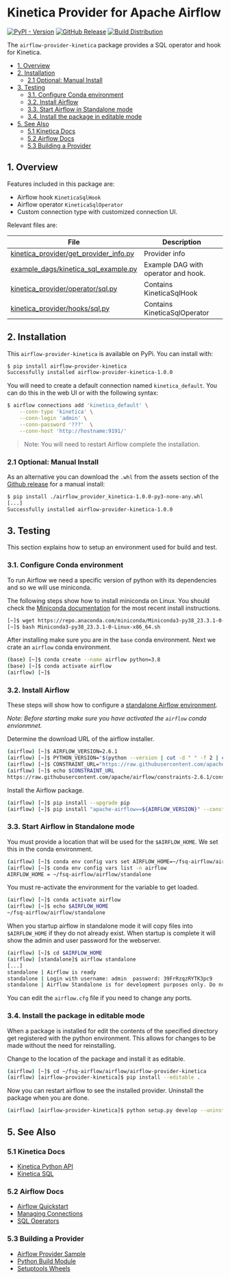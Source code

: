 # Kinetica Provider for Apache Airflow

[![PyPI - Version](https://img.shields.io/pypi/v/airflow-provider-kinetica?style=flat&color=orange)](https://pypi.org/project/airflow-provider-kinetica/)
[![GitHub Release](https://img.shields.io/github/v/release/kineticadb/kinetica-airflow?style=flat&logo=github&label=Github%20Release&color=orange)](https://github.com/kineticadb/kinetica-airflow/releases/)
[![Build Distribution](https://github.com/kineticadb/kinetica-airflow/actions/workflows/build.yml/badge.svg)](https://github.com/kineticadb/kinetica-airflow/actions/workflows/build.yml)

The `airflow-provider-kinetica` package provides a SQL operator and hook for Kinetica.

- [1. Overview](#1-overview)
- [2. Installation](#2-installation)
  - [2.1 Optional: Manual Install](#21-optional-manual-install)
- [3. Testing](#3-testing)
  - [3.1. Configure Conda environment](#31-configure-conda-environment)
  - [3.2. Install Airflow](#32-install-airflow)
  - [3.3. Start Airflow in Standalone mode](#33-start-airflow-in-standalone-mode)
  - [3.4. Install the package in editable mode](#34-install-the-package-in-editable-mode)
- [5. See Also](#5-see-also)
  - [5.1 Kinetica Docs](#51-kinetica-docs)
  - [5.2 Airflow Docs](#52-airflow-docs)
  - [5.3 Building a Provider](#53-building-a-provider)

## 1. Overview

Features included in this package are:

- Airflow hook `KineticaSqlHook`
- Airflow operator `KineticaSqlOperator`
- Custom connection type with customized connection UI.

Relevant files are:

| File                                                                             | Description                         |
| -------------------------------------------------------------------------------- | ----------------------------------- |
| [kinetica_provider/get_provider_info.py](kinetica_provider/get_provider_info.py) | Provider info                       |
| [example_dags/kinetica_sql_example.py](example_dags/kinetica_sql_example.py)     | Example DAG with operator and hook. |
| [kinetica_provider/operator/sql.py](kinetica_provider/operator/sql.py)           | Contains KineticaSqlHook            |
| [kinetica_provider/hooks/sql.py](kinetica_provider/hooks/sql.py)                 | Contains KineticaSqlOperator        |

## 2. Installation

This `airflow-provider-kinetica` is available on PyPi. You can install with:

```sh
$ pip install airflow-provider-kinetica
Successfully installed airflow-provider-kinetica-1.0.0
```

You will need to create a default connection named `kinetica_default`. You can do this in the web UI or with the following syntax:

```bash
$ airflow connections add 'kinetica_default' \
    --conn-type 'kinetica' \
    --conn-login 'admin' \
    --conn-password '???'  \
    --conn-host 'http://hostname:9191/'
```

> Note: You will need to restart Airflow complete the installation.

### 2.1 Optional: Manual Install

As an alternative you can  download the `.whl` from the assets section of the [Github release](https://github.com/kineticadb/kinetica-airflow/releases/) for a manual install:

```sh
$ pip install ./airflow_provider_kinetica-1.0.0-py3-none-any.whl
[...]
Successfully installed airflow-provider-kinetica-1.0.0
```

## 3. Testing

This section explains how to setup an environment used for build and test.

### 3.1. Configure Conda environment

To run Airflow we need a specific version of python with its dependencies and so we will use miniconda.

The following steps show how to install miniconda on Linux. You should check the [Miniconda documentation][MINICONDA] for the most recent install instructions.

[MINICONDA]: <https://docs.conda.io/en/latest/miniconda.html> "Miniconda Installation"

```sh
[~]$ wget https://repo.anaconda.com/miniconda/Miniconda3-py38_23.3.1-0-Linux-x86_64.sh
[~]$ bash Miniconda3-py38_23.3.1-0-Linux-x86_64.sh
```

After installing make sure you are in the `base` conda environment. Next we crate an `airflow` conda environment.

```sh
(base) [~]$ conda create --name airflow python=3.8
(base) [~]$ conda activate airflow
(airflow) [~]$ 
```

### 3.2. Install Airflow

These steps will show how to configure a [standalone Airflow environment][STANDALONE].

[STANDALONE]: <https://airflow.apache.org/docs/apache-airflow/stable/start.html> "Airflow Quick Start"

*Note: Before starting make sure you have activated the `airflow` conda envionmnet.*

Determine the download URL of the airflow installer.

```sh
(airflow) [~]$ AIRFLOW_VERSION=2.6.1
(airflow) [~]$ PYTHON_VERSION="$(python --version | cut -d " " -f 2 | cut -d "." -f 1-2)"
(airflow) [~]$ CONSTRAINT_URL="https://raw.githubusercontent.com/apache/airflow/constraints-${AIRFLOW_VERSION}/constraints-${PYTHON_VERSION}.txt"
(airflow) [~]$ echo $CONSTRAINT_URL
https://raw.githubusercontent.com/apache/airflow/constraints-2.6.1/constraints-3.8.txt
```

Install the Airflow package.

```sh
(airflow) [~]$ pip install --upgrade pip
(airflow) [~]$ pip install "apache-airflow==${AIRFLOW_VERSION}" --constraint "${CONSTRAINT_URL}"
```

### 3.3. Start Airflow in Standalone mode

You must provide a location that will be used for the `$AIRFLOW_HOME`. We set this in the conda environment.

```sh
(airflow) [~]$ conda env config vars set AIRFLOW_HOME=~/fsq-airflow/airflow/standalone
(airflow) [~]$ conda env config vars list -n airflow
AIRFLOW_HOME = ~/fsq-airflow/airflow/standalone
```

You must re-activate the environment for the variable to get loaded.

```sh
(airflow) [~]$ conda activate airflow
(airflow) [~]$ echo $AIRFLOW_HOME
~/fsq-airflow/airflow/standalone
```

When you startup airflow in standalone mode it will copy files into `$AIRFLOW_HOME` if they do not already exist. When startup is complete it will show the admin and user password for the webserver.

```sh
(airflow) [~]$ cd $AIRFLOW_HOME
(airflow) [standalone]$ airflow standalone
[...]
standalone | Airflow is ready
standalone | Login with username: admin  password: 39FrRzqzRYTK3pc9
standalone | Airflow Standalone is for development purposes only. Do not use this in production!
```

You can edit the `airflow.cfg` file if you need to change any ports.

### 3.4. Install the package in editable mode

When a package is installed for edit the contents of the specified directory get registered with the python environment. This allows for changes to be made without the need for reinstalling.

Change to the location of the package and install it as editable.

```sh
(airflow) [~]$ cd ~/fsq-airflow/airflow/airflow-provider-kinetica
(airflow) [airflow-provider-kinetica]$ pip install --editable .
```

Now you can restart airflow to see the installed provider. Uninstall the package when you are done.

```sh
(airflow) [airflow-provider-kinetica]$ python setup.py develop --uninstall
```

## 5. See Also

### 5.1 Kinetica Docs

- [Kinetica Python API](https://docs.kinetica.com/7.1/api/python/)
- [Kinetica SQL](https://docs.kinetica.com/7.1/sql/)

### 5.2 Airflow Docs

- [Airflow Quickstart](https://airflow.apache.org/docs/apache-airflow/stable/start.html)
- [Managing Connections](https://airflow.apache.org/docs/apache-airflow/stable/howto/connection.html)
- [SQL Operators](https://airflow.apache.org/docs/apache-airflow-providers-common-sql/stable/operators.html)

### 5.3 Building a Provider

- [Airflow Provider Sample](https://github.com/astronomer/airflow-provider-sample)
- [Python Build Module](https://pypa-build.readthedocs.io/en/latest/index.html)
- [Setuptools Wheels](https://packaging.python.org/en/latest/guides/distributing-packages-using-setuptools/#wheels)
